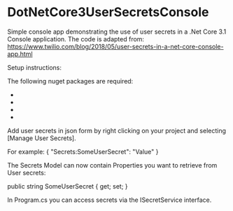 # DotNetCore3UserSecretsConsole
Simple console app demonstrating the use of user secrets in a .Net Core 3.1 Console application. 
The code is adapted from: https://www.twilio.com/blog/2018/05/user-secrets-in-a-net-core-console-app.html

Setup instructions:

The following nuget packages are required:

* <PackageReference Include="Microsoft.Extensions.Configuration.UserSecrets" Version="3.0.0" />
* <PackageReference Include="Microsoft.Extensions.DependencyInjection" Version="3.1.1" />
* <PackageReference Include="Microsoft.Extensions.Options" Version="3.1.1" />
* <PackageReference Include="Microsoft.Extensions.Options.ConfigurationExtensions" Version="3.1.1" />

Add user secrets in json form by right clicking on your project and selecting [Manage User Secrets].

For example:
{
  "Secrets:SomeUserSecret": "Value"
}

The Secrets Model can now contain Properties you want to retrieve from User secrets:

public string SomeUserSecret { get; set; }

In Program.cs you can access secrets via the ISecretService interface.
